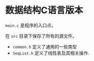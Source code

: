 # 数据结构C语言版本

`main.c` 是程序的入口点。

在 `src` 目录下保存了所有的源文件。

- `common.h` 定义了通用的一些类型
- `SeqList.h` 定义了线性表及其相关操作.
